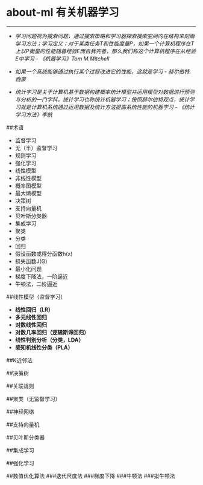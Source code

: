 <script src="http://cdn.mathjax.org/mathjax/latest/MathJax.js?config=default" type="text/javascript"></script>

# about-ml 有关机器学习

----------

- *学习问题视为搜索问题，通过搜索策略和学习器探索搜索空间内在结构来刻画学习方法；学习定义：对于某类任务T和性能度量P，如果一个计算机程序在T上以P衡量的性能随着经验E而自我完善，那么我们称这个计算机程序在从经验E中学习 - 《机器学习》Tom M.Mitchell*

- *如果一个系统能够通过执行某个过程改进它的性能，这就是学习 - 赫尔伯特.西蒙*

- *统计学习是关于计算机基于数据构建概率统计模型并运用模型对数据进行预测与分析的一门学科，统计学习也称统计机器学习；按照赫尔伯特观点，统计学习就是计算机系统通过运用数据及统计方法提高系统性能的机器学习 - 《统计学习方法》李航*

##术语
- 监督学习
- 无（半）监督学习
- 规则学习
- 强化学习
- 线性模型
- 非线性模型
- 概率图模型
- 最大熵模型
- 决策树
- 支持向量机
- 贝叶斯分类器
- 集成学习
- 聚类
- 分类
- 回归
- 假设函数或得分函数h(x)
- 损失函数J(Θ)
- 最小化问题
- 梯度下降法，一阶逼近
- 牛顿法，二阶逼近

##线性模型（监督学习）

- **线性回归（LR）**
- **多元线性回归**
- **对数线性回归**
- **对数几率回归（逻辑斯谛回归）**
- **线性判别分析（分类，LDA）**
- **感知机线性分类（PLA）**

##K近邻法

##决策树

##关联规则

##聚类（无监督学习）

##神经网络

##支持向量机

##贝叶斯分类器

##集成学习

##强化学习

##数值优化算法
###迭代尺度法
###梯度下降
###牛顿法
###拟牛顿法